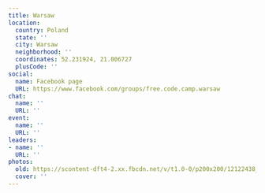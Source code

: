 ```yaml
---
title: Warsaw
location:
  country: Poland
  state: ''
  city: Warsaw
  neighborhood: ''
  coordinates: 52.231924, 21.006727
  plusCode: ''
social:
  name: Facebook page
  URL: https://www.facebook.com/groups/free.code.camp.warsaw
chat:
  name: ''
  URL: ''
event:
  name: ''
  URL: ''
leaders:
- name: ''
  URL: ''
photos:
  old: https://scontent-dft4-2.xx.fbcdn.net/v/t1.0-0/p200x200/12122438_953157178073067_8640507663885281059_n.jpg?oh=e8b850cf3f97a38518bc01633a337295&oe=595F1528
  cover: ''
---
```

